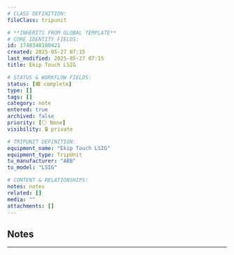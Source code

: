 ```yaml
---
# CLASS DEFINITION:
fileClass: tripunit

# **INHERITS FROM GLOBAL TEMPLATE**
# CORE IDENTITY FIELDS:
id: 1748348100421
created: 2025-05-27 07:15
last_modified: 2025-05-27 07:15
title: Ekip Touch LSIG

# STATUS & WORKFLOW FIELDS:
status: [🟩 complete]
type: []
tags: []
category: note
entered: true
archived: false
priority: [⚪ None]
visibility: 🔒 private

# TRIPUNIT DEFINITION:
equipment_name: "Ekip Touch LSIG"
equipment_type: TripUnit
tu_manufacturer: "ABB"
tu_model: "LSIG"

# CONTENT & RELATIONSHIPS:
notes: notes
related: []
media: ""
attachments: []
---
```


## Notes
---

